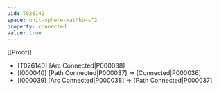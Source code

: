 ```yaml
---
uid: T026142
space: unit-sphere-mathbb-s^2
property: connected
value: true
---
```

[[Proof]]

* [T026140] [Arc Connected|P000038]
* [I000040] [Path Connected|P000037] => [Connected|P000036]
* [I000039] [Arc Connected|P000038] => [Path Connected|P000037]

